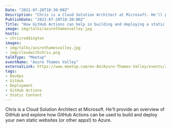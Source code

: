 ```yaml
---
Date: "2021-07-20T18:30:00Z"
Description: "Chris is a Cloud Solution Architect at Microsoft. He'll provide an overview of GitHub and explore how GitHub Actions can be used to build and deploy your own static websites (or other apps!) to Azure."
PublishDate: "2021-07-20T18:30:00Z"
Title: "How GitHub Actions can help in building and deploying a static website and more"
image: img/talks/azurethamesvalley.jpg
hosts:
- chrisreddington
images:
- img/talks/azurethamesvalley.jpg
- img/cloudwithchris.png
talkType: "Meetup"
eventName: "Azure Thames Valley"
externalLink: https://www.meetup.com/en-AU/Azure-Thames-Valley/events/277008305/
tags:
- DevOps
- GitHub
- Deployment
- GitHub Actions
- Static Content
---
```

Chris is a Cloud Solution Architect at Microsoft. He'll provide an overview of GitHub and explore how GitHub Actions can be used to build and deploy your own static websites (or other apps!) to Azure.
